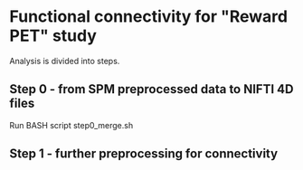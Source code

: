# Functional connectivity for "Reward PET" study

Analysis is divided into steps.

## Step 0 - from SPM preprocessed data to NIFTI 4D files

Run BASH script step0_merge.sh

## Step 1 - further preprocessing for connectivity

